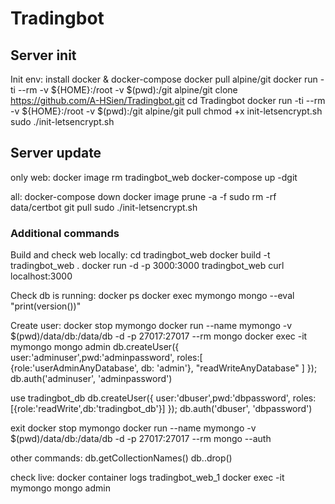 # Tradingbot


## Server init

Init env:
install docker & docker-compose
docker pull alpine/git
docker run -ti --rm -v ${HOME}:/root -v $(pwd):/git alpine/git clone https://github.com/A-HSien/Tradingbot.git
cd Tradingbot
docker run -ti --rm -v ${HOME}:/root -v $(pwd):/git alpine/git pull
chmod +x init-letsencrypt.sh
sudo ./init-letsencrypt.sh


## Server update

only web:
docker image rm tradingbot_web
docker-compose up -dgit

all:
docker-compose down
docker image prune -a -f
sudo rm -rf data/certbot
git pull
sudo ./init-letsencrypt.sh


### Additional commands

Build and check web locally:
cd tradingbot_web
docker build -t tradingbot_web .
docker run -d -p 3000:3000 tradingbot_web
curl localhost:3000


Check db is running:
docker ps
docker exec mymongo mongo --eval "print(version())"

Create user:
docker stop mymongo
docker run --name mymongo -v $(pwd)/data/db:/data/db -d -p 27017:27017 --rm mongo
docker exec -it mymongo mongo admin
db.createUser({ 
    user:'adminuser',pwd:'adminpassword',
    roles:[
        {role:'userAdminAnyDatabase', db: 'admin'},
        "readWriteAnyDatabase"
    ]
});
db.auth('adminuser', 'adminpassword')

use tradingbot_db
db.createUser({
    user:'dbuser',pwd:'dbpassword',
    roles:[{role:'readWrite',db:'tradingbot_db'}]
});
db.auth('dbuser', 'dbpassword')

exit
docker stop mymongo
docker run --name mymongo -v $(pwd)/data/db:/data/db -d -p 27017:27017 --rm mongo --auth

other commands:
db.getCollectionNames()
db.<collection>.drop()

check live:
docker container logs tradingbot_web_1
docker exec -it mymongo mongo admin